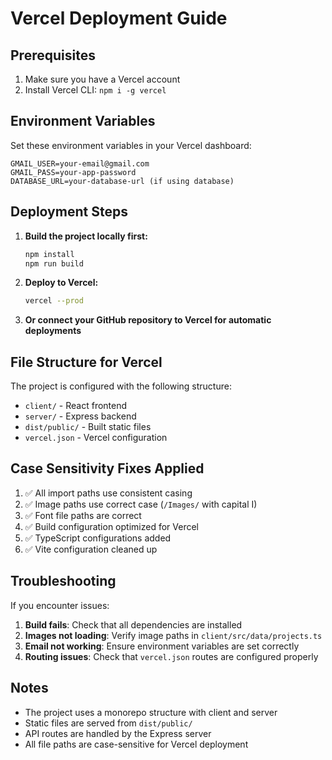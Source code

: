 # Vercel Deployment Guide

## Prerequisites

1. Make sure you have a Vercel account
2. Install Vercel CLI: `npm i -g vercel`

## Environment Variables

Set these environment variables in your Vercel dashboard:

```
GMAIL_USER=your-email@gmail.com
GMAIL_PASS=your-app-password
DATABASE_URL=your-database-url (if using database)
```

## Deployment Steps

1. **Build the project locally first:**
   ```bash
   npm install
   npm run build
   ```

2. **Deploy to Vercel:**
   ```bash
   vercel --prod
   ```

3. **Or connect your GitHub repository to Vercel for automatic deployments**

## File Structure for Vercel

The project is configured with the following structure:
- `client/` - React frontend
- `server/` - Express backend
- `dist/public/` - Built static files
- `vercel.json` - Vercel configuration

## Case Sensitivity Fixes Applied

1. ✅ All import paths use consistent casing
2. ✅ Image paths use correct case (`/Images/` with capital I)
3. ✅ Font file paths are correct
4. ✅ Build configuration optimized for Vercel
5. ✅ TypeScript configurations added
6. ✅ Vite configuration cleaned up

## Troubleshooting

If you encounter issues:

1. **Build fails**: Check that all dependencies are installed
2. **Images not loading**: Verify image paths in `client/src/data/projects.ts`
3. **Email not working**: Ensure environment variables are set correctly
4. **Routing issues**: Check that `vercel.json` routes are configured properly

## Notes

- The project uses a monorepo structure with client and server
- Static files are served from `dist/public/`
- API routes are handled by the Express server
- All file paths are case-sensitive for Vercel deployment 